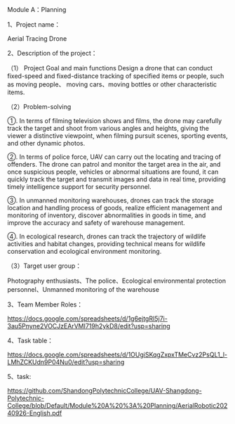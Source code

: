 Module A：Planning

1、Project name：

Aerial Tracing Drone

2、Description of the project：

（1） Project Goal and main functions Design a drone that can conduct fixed-speed and fixed-distance tracking of specified items or people, such as moving people、 moving cars、moving bottles or other characteristic items.

（2）Problem-solving

①. In terms of filming television shows and films, the drone may carefully track the target and shoot from various angles and heights, giving the viewer a distinctive viewpoint, when filming pursuit scenes, sporting events, and other dynamic photos.

②. In terms of police force, UAV can carry out the locating and tracing of offenders. The drone can patrol and monitor the target area in the air, and once suspicious people, vehicles or abnormal situations are found, it can quickly track the target and transmit images and data in real time, providing timely intelligence support for security personnel.

③. In unmanned monitoring warehouses, drones can track the storage location and handling process of goods, realize efficient management and monitoring of inventory, discover abnormalities in goods in time, and improve the accuracy and safety of warehouse management.

④. In ecological research, drones can track the trajectory of wildlife activities and habitat changes, providing technical means for wildlife conservation and ecological environment monitoring.

（3）Target user group：

Photography enthusiasts、The police、Ecological environmental protection personnel、Unmanned monitoring of the warehouse

3、Team Member Roles：

https://docs.google.com/spreadsheets/d/1g6ejtgRI5j7i-3au5Pnyne2VOCJzEArVMI719h2ykD8/edit?usp=sharing

4、Task table：

https://docs.google.com/spreadsheets/d/1OUgiSKqgZxpxTMeCvz2PsQL1_l-LMhZCKUdn9P04Nu0/edit?usp=sharing

5、task:

https://github.com/ShandongPolytechnicCollege/UAV-Shangdong-Polytechnic-College/blob/Default/Module%20A%20%3A%20Planning/AerialRobotic20240926-English.pdf

